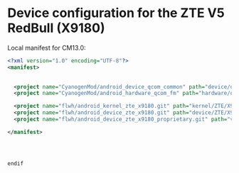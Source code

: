 Device configuration for the ZTE V5 RedBull (X9180)
===============================

Local manifest for CM13.0:

```xml
<?xml version="1.0" encoding="UTF-8"?>
<manifest>
  

  <project name="CyanogenMod/android_device_qcom_common" path="device/qcom/common" remote="github" revision="cm-13.0" />
  <project name="CyanogenMod/android_hardware_qcom_fm" path="hardware/qcom/fm" remote="github" revision="cm-13.0" />

  <project name="flwh/android_kernel_zte_x9180.git" path="kernel/ZTE/X9180" remote="github" revision="cm-13.0" />
  <project name="flwh/android_device_zte_x9180.git" path="device/ZTE/X9180" remote="github" revision="cm-13.0" />
  <project name="flwh/android_device_zte_x9180_proprietary.git" path="vendor/ZTE/X9180" remote="github"revision="cm-13.0" />

</manifest>
```


```



endif
```
